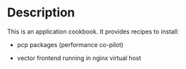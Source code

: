 # Description

This is an application cookbook. It provides recipes to install:

* pcp packages (performance co-pilot)

* vector frontend running in nginx virtual host 